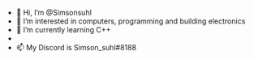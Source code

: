 - 👋 Hi, I’m @Simsonsuhl
- 👀 I’m interested in computers, programming and building electronics
- 🌱 I’m currently learning C++
- 
- 📫 My Discord is Simson_suhl#8188

<!---
Simsonsuhl/Simsonsuhl is a ✨ special ✨ repository because its `README.md` (this file) appears on your GitHub profile.
You can click the Preview link to take a look at your changes.
--->
